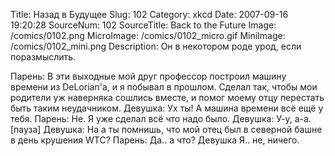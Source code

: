 Title: Назад в Будущее 
Slug: 102 
Category: xkcd 
Date: 2007-09-16 19:20:28 
SourceNum: 102 
SourceTitle: Back to the Future 
Image: /comics/0102.png 
MicroImage: /comics/0102_micro.gif 
MiniImage: /comics/0102_mini.png 
Description: Он в некотором роде урод, если поразмыслить. 

Парень: В эти выходные мой друг профессор построил машину времени из DeLorian'а, и я побывал в прошлом. Сделал так, чтобы мои родители уж наверняка сошлись вместе, и помог моему отцу перестать быть таким неудачником.
Девушка: Ух ты! А машина времени всё ещё у тебя.
Парень: Не. Я уже сделал всё что надо было.
Девушка: У-у, а-а.
[пауза]
Девушка: На а ты помнишь, что мой отец был в северной башне в день крушения WTC?
Парень: Да.. а что?
Девушка Я.. не, ничего.